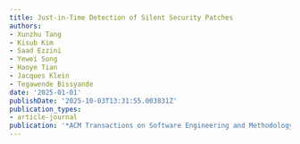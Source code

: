 ```yaml
---
title: Just-in-Time Detection of Silent Security Patches
authors:
- Xunzhu Tang
- Kisub Kim
- Saad Ezzini
- Yewei Song
- Haoye Tian
- Jacques Klein
- Tegawende Bissyande
date: '2025-01-01'
publishDate: '2025-10-03T13:31:55.003831Z'
publication_types:
- article-journal
publication: '*ACM Transactions on Software Engineering and Methodology*'
---
```

